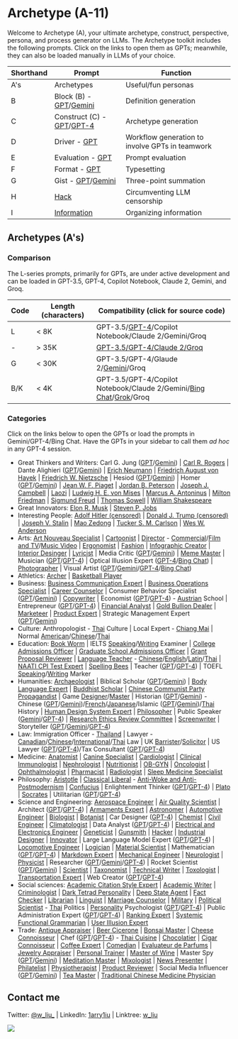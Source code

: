 # Archetype (A-11)

Welcome to Archetype (A), your ultimate archetype, construct, perspective, persona, and process generator on LLMs. The Archetype toolkit includes the following prompts. Click on the links to open them as GPTs; meanwhile, they can also be loaded manually in LLMs of your choice.

| Shorthand | Prompt | Function |
|---|---|---|
| A's | Archetypes | Useful/fun personas |
| B | Block (B) - [GPT](https://chat.openai.com/g/g-pbGPf7Dfa-block-b)/[Gemini](https://g.co/gemini/share/11d5d0bfaea8) | Definition generation | 
| C | Construct (C) - [GPT](https://chat.openai.com/g/g-ZR3w4e0RR-construct-c)/[GPT-4](https://chat.openai.com/share/74206dc9-50ce-4716-99dc-04015d102b34) | Archetype generation | 
| D | Driver - [GPT](https://chat.openai.com/g/g-WbRnrrmS4-driver-d) | Workflow generation to involve GPTs in teamwork | 
| E | Evaluation - [GPT](https://chat.openai.com/g/g-H0aFXvyY8-evaluation-e) | Prompt evaluation | 
| F | Format - [GPT](https://chat.openai.com/g/g-Phys06myK-format-f) | Typesetting |
| G | Gist - [GPT](https://chat.openai.com/g/g-9xUwQl1C2-gist-g)/[Gemini](https://g.co/gemini/share/65370f14365e) | Three-point summation | 
| H | [Hack](https://github.com/1arry1iu/archetype/tree/main/Hack) | Circumventing LLM censorship |
| I | [Information](https://chatgpt.com/g/g-7gYCmWwyt-information-i) | Organizing information |

## Archetypes (A's)

### Comparison 

The L-series prompts, primarily for GPTs, are under active development and can be loaded in GPT-3.5, GPT-4, Copilot Notebook, Claude 2, Gemini, and Groq. 

| Code | Length (characters) | Compatibility (click for source code) |
|---|---|---|
| L | < 8K | GPT-3.5/[GPT-4](https://github.com/1arry1iu/archetype/tree/main/GPTs)/Copilot Notebook/Claude 2/Gemini/Groq |
| - | > 35K | [GPT-3.5/GPT-4/Claude 2/Groq](https://github.com/1arry1iu/archetype/tree/main/Archetypes) |
| G | < 30K | GPT-3.5/GPT-4/Glaude 2/[Gemini](https://github.com/1arry1iu/archetype/tree/main/LLMs/Gemeni)/Groq |
| B/K | < 4K | GPT-3.5/GPT-4/Copilot Notebook/Claude 2/Gemini/[Bing Chat](https://github.com/1arry1iu/archetype/tree/main/LLMs/Bing%20Chat)/[Grok](https://github.com/1arry1iu/archetype/tree/main/LLMs/Grok)/Groq |

### Categories

Click on the links below to open the GPTs or load the prompts in Gemini/GPT-4/Bing Chat. Have the GPTs in your sidebar to call them *ad hoc* in any GPT-4 session.  

- Great Thinkers and Writers: Carl G. Jung ([GPT](https://chat.openai.com/g/g-S6aMsDoYi-carl-g-jung-cgj)/[Gemini](https://g.co/gemini/share/bfd3deb12f4e)) | [Carl R. Rogers](https://chat.openai.com/g/g-kyWvywGtY-carl-r-rogers-crr) | Dante Alighieri ([GPT](https://chat.openai.com/g/g-KQv0k7QCf-dante-alighieri-da)/[Gemini](https://g.co/gemini/share/ebd94dda4aeb)) | [Erich Neumann](https://chatgpt.com/g/g-QRLsTfYPQ-erich-neumann-en) | [Friedrich August von Hayek](https://chat.openai.com/g/g-5DJVaTGc0-friedrich-august-von-hayek-fah) | [Friedrich W. Nietzsche](https://chat.openai.com/g/g-CSPerSFnb-friedrich-w-nietzsche-fwn) | Hesiod ([GPT](https://chat.openai.com/g/g-aTYQfkm6x-hesiod-hsd)/[Gemini](https://g.co/gemini/share/3e4de5dd31b8)) | Homer ([GPT](https://chat.openai.com/g/g-CappyVZCJ-homer-hmr)/[Gemini](https://g.co/gemini/share/dc8639a58992)) | [Jean W. F. Piaget](https://chat.openai.com/g/g-EPYXXe49m-jean-w-f-piaget-jwfp) | [Jordan B. Peterson](https://chat.openai.com/g/g-4nay9mTfV-jordan-b-peterson-jbp) | [Joseph J. Campbell](https://chat.openai.com/g/g-CZsswOFGR-joseph-j-campbell-jjc) | [Laozi](https://chat.openai.com/g/g-rjTSeClcR-laozi-lao) | [Ludwig H. E. von Mises](https://chat.openai.com/g/g-9YUpvLIz3-ludwig-h-e-von-mises-lhem) | [Marcus A. Antoninus](https://chat.openai.com/g/g-A8DEoiDll-marcus-a-antoninus-maa) | [Milton Friedman](https://chat.openai.com/g/g-lofT7Xt7Z-milton-friedman-mf) | [Sigmund Freud](https://chat.openai.com/g/g-Ixg6iEx4g-sigmund-freud-sf) | [Thomas Sowell](https://chat.openai.com/g/g-tFtfltCBA-thomas-sowell-ts) | [William Shakespeare](https://chat.openai.com/g/g-Tk2pChYmW-william-shakespeare-ws)
- Great Innovators: [Elon R. Musk](https://chat.openai.com/g/g-qF5b38fKI-elon-r-musk-erm) | [Steven P. Jobs](https://chat.openai.com/g/g-bngp20GqA-steven-p-jobs-spj)
- Interesting People: [Adolf Hitler (censored)](https://chatgpt.com/g/g-FY2eS79y4-adolf-hitler-ah) | [Donald J. Trump (censored)](https://chatgpt.com/g/g-4hSUj327s-donald-j-trump-djt) | [Joseph V. Stalin](https://chatgpt.com/g/g-7JPh2dmvu-joseph-v-stalin-jvs) | [Mao Zedong](https://chatgpt.com/g/g-twHzVBfw2-mao-zedong-mzd) | [Tucker S. M. Carlson](https://chat.openai.com/g/g-DNLcRbo8o-tucker-s-m-carlson-tsmc) | [Wes W. Anderson](https://chatgpt.com/g/g-x9MCZiKRe-wes-w-anderson-wwa)
- Arts: [Art Nouveau Specialist](https://chat.openai.com/g/g-m5043ILI1-universal-art-nouveau-specialist-uans) | [Cartoonist](https://chat.openai.com/g/g-vMSkT6neo-universal-cartoonist-uctn) | [Director](https://chat.openai.com/g/g-08JFTTWZV-universal-director-udr) - [Commercial](https://chat.openai.com/g/g-10DztRVaI-universal-director-commercial-udrcm)/[Film and TV](https://chat.openai.com/g/g-0vwUJcNgE-universal-director-film-and-tv-udrft)/[Music Video](https://chat.openai.com/g/g-mRxue3z70-universal-director-music-video-udrmv) | [Ergonomist](https://chat.openai.com/g/g-ZUrp1FCm8-universal-ergonomist-ueg) | [Fashion](https://chat.openai.com/g/g-aSgVWwHSr-universal-fashion-designer-ufd) | [Infographic Creator](https://chat.openai.com/g/g-F6UV4FOtF-universal-inforgraphic-creator-uic) | [Interior Desinger](https://chat.openai.com/g/g-B9P1ELgxJ-universal-interior-designer-uitd) | [Lyricist](https://chat.openai.com/g/g-5aTqZwVMX-universal-lyricist-ulr) | Media Critic ([GPT](https://chat.openai.com/g/g-JkERS8vzJ-universal-media-critic-umct)/[Gemini](https://g.co/gemini/share/3b4312d9574b)) | [Meme Master](https://chat.openai.com/g/g-RPHDGYpZx-universal-meme-master-umm) | Musician ([GPT](https://chat.openai.com/g/g-h6vgsij0E-universal-musician)/[GPT-4](https://chat.openai.com/share/20e9ceaa-5971-4401-aec9-5ad9b47a6051)) | Optical Illusion Expert ([GPT-4](https://chat.openai.com/share/a2f32e9b-94a6-4b64-9cfb-53f101c7afce)/[Bing Chat](https://sl.bing.net/9jMAiyDRfg)) | [Photographer](https://chat.openai.com/g/g-eBnMp3E4W-universal-photographer-uptg) | Visual Artist ([GPT](https://chat.openai.com/g/g-DajFS86Q5-universal-visual-artist-uva)/[Gemini](https://bard.google.com/share/30e005f355f7)/[GPT-4](https://chat.openai.com/share/1b839218-beec-4caa-99d6-617b64093877)/[Bing Chat](https://sl.bing.net/dQzgJ7UQeLk))
- Athletics: [Archer](https://chat.openai.com/g/g-wt5xICUNE-universal-archer-uac) | [Basketball Player](https://chat.openai.com/g/g-VO4imdZer-universal-basketball-player-ubp)
- Business: [Business Communication Expert](https://chat.openai.com/g/g-WpSfsayO5-universal-business-communication-expert-ubce) | [Business Operations Specialist](https://chat.openai.com/g/g-8wgLdNspj-universal-business-operations-specialist-ubos) | [Career Counselor](https://chat.openai.com/g/g-0LRlMdiQX-universal-career-counselor-ucc) | Consumer Behavior Specialist ([GPT](https://chat.openai.com/g/g-5OzB0p4BX-universal-consumer-behavior-specialist-ucbs)/[Gemini](https://g.co/gemini/share/df5c48c86f84)) | [Copywriter](https://chat.openai.com/g/g-wwy4pKtI1-universal-copywriter-ucw) | Economist ([GPT](https://chat.openai.com/g/g-ZKx7oeVvs-universal-economist-uec)/[GPT-4](https://chat.openai.com/share/14206929-8b4c-438c-bca6-f1356952f6e0)) - [Austrian](https://chat.openai.com/g/g-S2tWP9IKn-universal-economist-austrian-school-uecat) School | Entrepreneur ([GPT](https://chat.openai.com/g/g-5j5cYSts5-universal-entrepreneur-uen)/[GPT-4](https://chat.openai.com/share/3994fc10-59fd-4374-8991-2659717cfcc2)) | [Financial Analyst](https://chat.openai.com/g/g-Gjnowuc3C-universal-financial-analyst-ufa) | [Gold Bullion Dealer](https://chat.openai.com/g/g-mB6J8ryH8-universal-gold-bullion-dealer-ugbd) | [Marketeer](https://chat.openai.com/g/g-oeSAn2B4R-universal-marketeer-umk) | [Product Expert](https://chat.openai.com/g/g-Wk8Ko6vH8-universal-product-expert-upe) | Strategic Management Expert ([GPT](https://chat.openai.com/g/g-p01ozYG9G-universal-strategic-management-expert-usme)/[Gemini](https://g.co/gemini/share/b138b2de90e7))
- Culture: Anthropologist - [Thai](https://chat.openai.com/g/g-Jo8UXkrJ3-universal-anthropologist-thai-culture-uapth) Culture | Local Expert - [Chiang Mai](https://chatgpt.com/g/g-rsSsOeQp1-universal-local-expert-chiang-mai-ulecm) | Normal [American](https://chat.openai.com/g/g-n2vLRmF26-universal-normal-american-una)/[Chinese](https://chat.openai.com/g/g-CURKUcxvV-universal-normal-chinese-unc)/[Thai](https://chat.openai.com/g/g-QWjflIxZE-universal-normal-thai)
- Education: [Book Worm](https://chat.openai.com/g/g-2jvYrCfBc-universal-book-worm-ubw) | IELTS [Speaking](https://chat.openai.com/g/g-DzR8WYdYW-universal-ielts-speaking-examiner-uise)/[Writing](https://chat.openai.com/g/g-zvKrMa3Sm-universal-ielts-writing-examiner-uiwe) Examiner | [College Admissions Officer](https://chat.openai.com/g/g-P9ETjhl6N-universal-college-admissions-officer-ucao) | [Graduate School Admissions Officer](https://chat.openai.com/g/g-ASNB6dzbE-universal-graduate-school-admissions-officer) | [Grant Proposal Reviewer](https://chat.openai.com/g/g-R3dvVwSWc-universal-grant-proposal-reviewer-ugpr) | [Language Teacher](https://chat.openai.com/g/g-It87VYq9q-universal-language-teacher-ult) - [Chinese](https://chat.openai.com/g/g-jwJkSAWwi-universal-language-teacher-chinese-ultcn)/[English](https://chat.openai.com/g/g-kF84zY97Q-universal-language-teacher-english-ulten)/[Latin](https://chat.openai.com/g/g-N3TeF1W8I-universal-language-teacher-latin-ultlt)/[Thai](https://chat.openai.com/g/g-jTBTUlLBJ-universal-language-teacher-thai-ultth) | [NAATI CPI Test Expert](https://chat.openai.com/g/g-T5EWCAw0a-universal-naati-cpi-test-expert-uncpi) | [Spelling Bees](https://chat.openai.com/g/g-nIND6VksX-universal-spelling-bees) | Teacher ([GPT](https://chat.openai.com/g/g-iyMu9FxdB-universal-teacher)/[GPT-4](https://chat.openai.com/share/ac728205-9747-457b-a18b-75ac35510751)) | TOEFL [Speaking](https://chat.openai.com/g/g-M7vSdiwDd-universal-toefl-speaking-marker-utsm)/[Writing](https://chat.openai.com/g/g-3KZqMpXd8-universal-toefl-writing-marker-utwm) Marker
- Humanities: [Archaeologist](https://chat.openai.com/g/g-ATUY9XpWT-universal-archaeologist-uarc) | Biblical Scholar ([GPT](https://chat.openai.com/g/g-rIy7i1TSk-universal-biblical-scholar)/[Gemini](https://g.co/gemini/share/89801b96bebb)) | [Body Language Expert](https://chat.openai.com/g/g-FD8yZXANH-universal-body-language-expert-uble) | [Buddhist Scholar](https://chat.openai.com/g/g-WfZoEwzSC-universal-buddhist-scholar-ubds) | [Chinese Communist Party Propagandist](https://chat.openai.com/g/g-63b8LzToM-universal-china-communist-party-propagandist) | Game [Designer](https://chat.openai.com/g/g-E5v7dr7AA-universal-game-designer-ugd)/[Master](https://chat.openai.com/g/g-E8z12YboN-universal-game-master-ugm) | Historian ([GPT](https://chat.openai.com/g/g-z9sxoquNv-universal-historian-uht)/[Gemini](https://g.co/gemini/share/512199b29449)) - Chinese ([GPT](https://chat.openai.com/g/g-kmjhNouR0-universal-historian-chinese-history-uhtcn)/[Gemini](https://g.co/gemini/share/82582b09c9fe))/[French](https://chat.openai.com/g/g-LvucbhAH7-universal-historian-french-history-uhtfr)/[Japanese](https://chat.openai.com/g/g-5rLpvKLr5-universal-historian-japanese-history-uhtjp)/Islamic ([GPT](https://chat.openai.com/g/g-DmFUqxrjj-universal-historian-islamic-history)/[Gemini](https://g.co/gemini/share/3c765c17d790))/[Thai](https://chatgpt.com/g/g-hJMHCWFWc-universal-historian-thai-history-uhtth) History | [Human Design System Expert](https://chat.openai.com/g/g-JYRi2Q74j-universal-human-design-system-expert-uhdse) | [Philosopher](https://chat.openai.com/g/g-ZKrYeKrjA-universal-philosopher-up) | Public Speaker ([Gemini](https://g.co/bard/share/cfdbb2930de4)/[GPT-4](https://chat.openai.com/share/d49d6097-d1e2-4270-81d7-ec2484fd959d)) | [Research Ethics Review Committee](https://chat.openai.com/g/g-mf6ccxIka-universal-research-ethics-review-committee-urerc) | [Screenwriter](https://chat.openai.com/g/g-3e2fCgciO-universal-screenwriter-usw) | Storyteller ([GPT](https://chat.openai.com/g/g-i2KB66rSE-universal-storyteller-ust)/[Gemini](https://g.co/bard/share/482febe344d5)/[GPT-4](https://chat.openai.com/share/f7e7bb1b-daaa-450b-8283-1cb0d70fffac))
- Law: Immigration Officer - [Thailand](https://chatgpt.com/g/g-bN3yRDViA-universal-immigration-officer-thailand-uioth) | Lawyer - [Canadian](https://chat.openai.com/g/g-yBNGrnKeU-universal-lawyer-canadian-law-ulcal)/[Chinese](https://chat.openai.com/g/g-rHbtrYAcg-universal-lawyer-chinese-law-ulcnl)/[International](https://chat.openai.com/g/g-6eGYf2KKa-universal-lawyer-international-law-ulint)/[Thai](https://chatgpt.com/g/g-HrGAdaC9X-universal-lawyer-thai-law-ulthl) Law | UK [Barrister](https://chat.openai.com/g/g-aEWDn501E-universal-uk-barrister-uukb)/[Solicitor](https://chat.openai.com/g/g-WXLVZloOc-universal-uk-solicitor-uuks) | US Lawyer ([GPT](https://chat.openai.com/g/g-5aRRsztn6-universal-us-lawyer-uusl)/[GPT-4](https://chat.openai.com/share/d6b0bc93-f95d-408f-b952-d04b36f73058))/Tax Consultant ([GPT](https://chat.openai.com/g/g-YQhaLQCKH-universal-us-tax-consultant-uustc)/[GPT-4](https://chat.openai.com/share/180691a3-865d-4ed2-bf86-fdc7da22ff68))
- Medicine: [Anatomist](https://chatgpt.com/g/g-sVn84aaGt-universal-anatomist-uant) | [Canine Specialist](https://chat.openai.com/g/g-Cc9XQo37L-universal-canine-specialist-ucs) | [Cardiologist](https://chatgpt.com/g/g-qcp33luQt-universal-cardiologist-ucdl) | [Clinical Immunologist](https://chat.openai.com/g/g-urOsAwPlz-universal-clinical-immunologist-uci) | [Nephrologist](https://chatgpt.com/g/g-OPTWmx7VF-universal-nephrologist-unpr) | [Nutritionist](https://chat.openai.com/g/g-5mrsNBbL7-universal-nutritionist-untr) | [OB-GYN](https://chat.openai.com/g/g-3ZMZeDz7b-universal-ob-gyn-uobgyn) | [Oncologist](https://chat.openai.com/g/g-TvPfqsoD7-universal-oncologist-uoc) | [Ophthalmologist](https://chat.openai.com/g/g-1yIRREEfL-universal-ophthalmologist-uopt) | [Pharmacist](https://chat.openai.com/g/g-92lJZcQvm-universal-pharmacist-upm) | [Radiologist](https://chat.openai.com/g/g-IhC5X2zFP-universal-radiologist-urd) | [Sleep Medicine Specialist](https://chat.openai.com/g/g-VNE8auwBK-universal-sleep-medicine-specialist-usms)
- Philosophy: [Aristotle](https://chat.openai.com/g/g-PNdO9Imsp-aristotle-ato) | [Classical Liberal](https://chatgpt.com/g/g-z19Iop92k-universal-classical-liberal-ucl) - [Anti-Woke and Anti-Postmodernism](https://chatgpt.com/g/g-N556xukoa-universal-classical-liberal-anti-woke-uclaw) | [Confucius](https://chat.openai.com/g/g-3UugZT0i1-confucius-cfc) | Enlightenment Thinker ([GPT](https://chat.openai.com/g/g-28UwK71Fs-universal-enlightenment-thinker-uet)/[GPT-4](https://chat.openai.com/share/bb6506ad-35bd-4ec6-b511-337cefee8a7a)) | [Plato](https://chat.openai.com/g/g-Z7I6YmKmz-plato-plt) | [Socrates](https://chat.openai.com/g/g-GBrdXPLhO-socrates-sct) | Utilitarian ([GPT](https://chatgpt.com/g/g-GbwpVkSNY-universal-utilitarian-uut)/[GPT-4](https://chat.openai.com/share/b2bb08af-fe61-4ee1-bedf-f7e932e0b2d6))
- Science and Engineering: [Aerospace Engineer](https://chat.openai.com/g/g-jZRQiZJFk-universal-aerospace-engineer-uae) | [Air Quality Scientist](https://chat.openai.com/g/g-GkMRvLf2I-universal-air-quality-scientist-uaqs) | Architect ([GPT](https://chat.openai.com/g/g-BEGfk6MHc-universal-architect-uat)/[GPT-4](https://chat.openai.com/share/ae3ad780-f2e2-4461-8407-593c32bc0734)) | [Armaments Expert](https://chat.openai.com/g/g-NGhe3wJ93-universal-armaments-expert-uame) | [Astronomer](https://chat.openai.com/g/g-DhvzBQKLz-universal-astronomer-uam) | [Automotive Engineer](https://chat.openai.com/g/g-37cSIl1vm-universal-automotive-engineer-uate) | [Biologist](https://chat.openai.com/g/g-qItAGzYaw-universal-biologist-ubo) | [Botanist](https://chat.openai.com/g/g-BKLHVeHHO-universal-botanist-ubt) | Car Designer ([GPT-4](https://chat.openai.com/share/d7447542-50eb-4a6c-8d7c-1173ba687968)) | [Chemist](https://chat.openai.com/g/g-o8dqXYdPL-universal-chemist-uch) | [Civil Engineer](https://chat.openai.com/g/g-4x90lXgox-universal-civil-engineer-uce) | [Climatologist](https://chat.openai.com/g/g-NIMLXQ9Jc-universal-climatologiest-uclm) | Data Analyst ([GPT](https://chat.openai.com/g/g-UnHVJnGaf-universal-data-analyst-uda)/[GPT-4](https://chat.openai.com/share/48832ede-fb02-49ae-a319-6b6dcd082f70)) | [Electrical and Electronics Engineer](https://chat.openai.com/g/g-RJcsmJvZ5-universal-electrical-and-electronics-engineer) | [Geneticist](https://chat.openai.com/g/g-4hIIkhI5u-universal-geneticist-ugt) | [Gunsmith](https://chat.openai.com/g/g-95UlkDiwE-universal-gunsmith-ugs) | [Hacker](https://chat.openai.com/g/g-bGkn7Cr4z-universal-hacker-uh) | [Industrial Designer](https://chat.openai.com/g/g-Ao2B30Cet-universal-industrial-designer-uid) | [Innovator](https://chat.openai.com/g/g-WE7b4GZes-universal-innovator-uin) | Large Language Model Expert ([GPT](https://chat.openai.com/g/g-DIACCRsW0-universal-large-language-model-expert-ullme)/[GPT-4](https://chat.openai.com/share/2f5cf34b-d9f3-4449-bf6d-d6c8f37637eb)) | [Locomotive Engineer](https://chat.openai.com/g/g-dZu5hregW-universal-locomotive-engineer-ulme) | [Logician](https://chatgpt.com/g/g-oK5BnmGtY-universal-logician-ulc) | [Material Scientist](https://chat.openai.com/g/g-aVkmoYvRF-universal-material-scientist-ums) | Mathematician ([GPT](https://chat.openai.com/g/g-YbeEdwIrN-universal-mathematician-umt)/[GPT-4](https://chat.openai.com/share/4d5a79f6-f2b8-458d-a2d4-9fd549a897dc)) | [Markdown Expert](https://chat.openai.com/g/g-8olodJlvW-universal-markdown-expert-umde) | [Mechanical Engineer](https://chat.openai.com/g/g-rNkninS3h-universal-mechanical-engineer-umce) | [Neurologist](https://chat.openai.com/g/g-H8GlhVipV-universal-neurologist-uno) | [Physicist](https://chat.openai.com/g/g-HNpeUSpLD-universal-physicist-uph) | Researcher ([GPT](https://chat.openai.com/g/g-kf6WevEpP-universal-researcher-ur)/[Gemini](https://g.co/bard/share/0dd27dc165f7)/[GPT-4](https://chat.openai.com/share/c4150382-2f5d-4e98-8630-961351704c5f)) |  Rocket Scientist ([GPT](https://chat.openai.com/g/g-nDn4ka4fn-universal-rocket-scientist-urs)/[Gemini](https://chat.openai.com/share/3a1db8d6-5e63-4d7a-977c-7c6a40ccde96)) | [Scientist](https://chat.openai.com/g/g-OWTqvLZbZ-universal-scientist-us) | [Taxonomist](https://chat.openai.com/g/g-5zGZ2j4xE-universal-taxonomist-utx) | [Technical Writer](https://chat.openai.com/g/g-yRGOqoksM-universal-technical-writer-utw) | [Toxologist](https://chatgpt.com/g/g-B4bT16NoT-universal-toxicologist-utox) | [Transportation Expert](https://chat.openai.com/g/g-9cIKic6Sp-universal-transportation-expert-ute) | Web Creator ([GPT](https://chat.openai.com/g/g-4oIIWWPSJ-universal-web-creator)/[GPT-4](https://chat.openai.com/share/ccb36aa8-455f-42d5-8785-8015b33513a4))
- Social sciences: [Academic Citation Style Expert](https://chat.openai.com/g/g-TVUsZNISg-universal-academic-citation-style-expert-uacse) | [Academic Writer](https://chat.openai.com/g/g-cL4gMVKUe-universal-academic-writer) | [Criminologist](https://chat.openai.com/g/g-yEdhOeQY9-universal-criminologist-ucn) | [Dark Tetrad Personality](https://chat.openai.com/g/g-WZo5atvn7-universal-dark-tetrad-personality-udtp) | [Deep State Agent](https://chat.openai.com/g/g-2uYZviYE5-universal-deep-state-agent-udsa) | [Fact Checker](https://chat.openai.com/g/g-Kcx3ZllkZ-universal-fact-checker-ufc) | [Librarian](https://chat.openai.com/g/g-E5SqgRWH8-universal-librarian-ulb) | [Linguist](https://chat.openai.com/g/g-dj4afPM2J-universal-linguist-ul) | [Marriage Counselor](https://chat.openai.com/g/g-aVoGsEqUk-universal-marriage-counselor-umc) | [Military](https://chat.openai.com/g/g-RQDOeB4Ez-universal-military-expert-ume) | [Political Scientist](https://chat.openai.com/g/g-IyA5PaVBO-universal-political-scientist-upls) - [Thai](https://chatgpt.com/g/g-WzyhRHSlM-universal-political-scientist-thai-politics) Politics | [Personality](https://chat.openai.com/g/g-ykxcbhhns-universal-personality-psychologist-uppc) Psychologist ([GPT](https://chat.openai.com/g/g-gktcTLs6E-universal-psychologist-upc)/[GPT-4](https://chat.openai.com/share/adbbea5b-ab8d-4362-a1f7-21b6d499eb64)) | Public Administration Expert ([GPT](https://chat.openai.com/g/g-DxXQEyWRK-universal-public-administration-expert-upae)/[GPT-4](https://chat.openai.com/share/2e6609ef-ede8-4f51-993c-c36afa6e425b)) | [Ranking Expert](https://chat.openai.com/g/g-zeV6yEhWW-universal-ranking-expert-ure) | [Systemic Functional Grammarian](https://chat.openai.com/g/g-IrAazXuG8-universal-systemic-functional-grammarian-usfg) | [User Illusion Expert](https://chat.openai.com/g/g-gHwvfwmQF-universal-user-illusion-expert-uuie)
- Trade: [Antique Appraiser](https://chat.openai.com/g/g-3z2gnIaKg-universal-antique-appraiser-uata) | [Beer Cicerone](https://chat.openai.com/g/g-H9NaBj3e6-universal-beer-cicerone-ubc) | [Bonsai Master](https://chat.openai.com/g/g-9u0fOp8q2-universal-bonsai-master-ubsm) | [Cheese Connoisseur](https://chat.openai.com/g/g-0HNYcfwDk-universal-cheese-connoisseur-ucsc) | Chef ([GPT](https://chat.openai.com/g/g-93ThuDHcx-universal-chef-ucf)/[GPT-4](https://chat.openai.com/share/96ad199d-da7c-4f19-b3c8-9e4e63d5951f)) - [Thai Cuisine](https://chat.openai.com/g/g-5vrj6sjMa-universal-chef-thai-cuisine-ucfth) | [Chocolatier](https://chat.openai.com/g/g-QlKwfqdwL-universal-chocolatier-ucoco) | [Cigar Connoisseur](https://chat.openai.com/g/g-S6q0JzyO0-universal-cigar-connoisseur-ucgc) | [Coffee Expert](https://chat.openai.com/g/g-DzZVgJRBa-universal-coffee-expert-ucfe) | [Comedian](https://chat.openai.com/g/g-NqMsmLjXJ-universal-comedian-ucm) | [Evaluateur de Parfums](https://chat.openai.com/g/g-F5ghc5ZTs-universal-evaluateur-de-parfums-uep) | [Jewelry Appraiser](https://chat.openai.com/g/g-u20zajahd-universal-jewelry-appraiser-uja) | [Personal Trainer](https://chat.openai.com/g/g-Vo1mGE8at-universal-personal-trainer-upt) | [Master of Wine](https://chat.openai.com/g/g-AjZnuRPyG-universal-master-of-wine-umw) | Master Spy ([GPT](https://chat.openai.com/g/g-tDbj5445p-universal-master-spy-umts)/[Gemini](https://g.co/gemini/share/13cd33814faf)) | [Meditation Master](https://chat.openai.com/g/g-nVzKGDwNP-universal-meditation-master-umdm) | [Mixologist](https://chat.openai.com/g/g-pX844UwmY-universal-mixologist-umx) | [News Presenter](https://chat.openai.com/g/g-vNMq0WsTx-universal-news-presenter-unp) | [Philatelist](https://chat.openai.com/g/g-U9Qw0AFOG-universal-philatelist-upll) | [Physiotherapist](https://chat.openai.com/g/g-KVG95ZKgD-universal-physiotherapist-uptt) | [Product Reviewer](https://chat.openai.com/g/g-GXKrhaKeA-universal-product-reviewer-upr-10-5-l) | Social Media Influencer ([GPT](https://chat.openai.com/g/g-O5fiNW35X-universal-social-media-influencer-usmi)/[Gemini](https://g.co/gemini/share/8885b277cff4)) | [Tea Master](https://chat.openai.com/g/g-LeOwG26aA-universal-tea-master-utm) | [Traditional Chinese Medicine Physician](https://chat.openai.com/g/g-2LCp7ho9p-universal-traditional-chinese-medicine-physician)

## Contact me

Twitter: [@w_liu_](https://twitter.com/w_liu_) | LinkedIn: [1arry1iu](https://www.linkedin.com/in/1arry1iu/) | Linktree: [w_liu](https://linktr.ee/w_liu_)

![](https://github.com/1arry1iu/everything/blob/main/A_Avatar.png)
